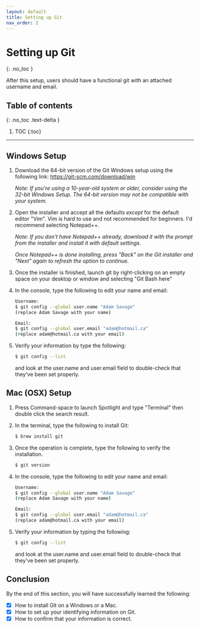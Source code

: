 ```yaml
---
layout: default
title: Setting up Git
nav_order: 2
---
```


# Setting up Git
{: .no_toc }

   After this setup, users should have a functional git with an attached username and email.

## Table of contents
{: .no_toc .text-delta }

1. TOC
{:toc}

---

## Windows Setup

1. Download the 64-bit version of the Git Windows setup using the following link:
   <https://git-scm.com/download/win>
   
   _Note: If you're using a 10-year-old system or older, consider    using the 32-bit Windows Setup. The 64-bit version may not be    compatible with your system._
   
2. Open the installer and accept all the defaults *except* for the default editor "Vim". Vim is hard to use and not recommended for beginners. I'd recommend selecting Notepad++.
   
   _Note: If you don't have Notepad++ already, download it with the     prompt from the installer and install it with default settings._
   
   _Once Notepad++ is done installing, press "Back" on the Git     installer and "Next" again to refresh the option to continue._
   
3. Once the installer is finished, launch git by right-clicking on an empty space on your desktop or window and selecting "Git Bash here"
   
4. In the console, type the following to edit your name and email:
   
   ```bash
   Username:
   $ git config --global user.name "Adam Savage"
   (replace Adam Savage with your name)
   
   Email:
   $ git config --global user.email "adam@hotmail.ca"
   (replace adam@hotmail.ca with your email)
   ```
   
5. Verify your information by type the following:
   
   ```bash
   $ git config --list
   ```
   
   and look at the user.name and user.email field to double-check that     they've been set properly.
   
## Mac (OSX) Setup

1. Press Command-space to launch Spotlight and type "Terminal" then double click the search result.
   
2. In the terminal, type the following to install Git:
   
   ```bash
   $ brew install git
   ```
   
3. Once the operation is complete, type the following to verify the installation.
   
   ```bash
   $ git version
   ```
   
4. In the console, type the following to edit your name and email:
   
   ```bash
   Username:
   $ git config --global user.name "Adam Savage"
   (replace Adam Savage with your name)
   
   Email:
   $ git config --global user.email "adam@hotmail.ca"
   (replace adam@hotmail.ca with your email)
   ```
   
5. Verify your information by typing the following:
   
   ```bash
   $ git config --list
   ```
   
   and look at the user.name and user.email field to double-check that     they've been set properly.


## Conclusion
By the end of this section, you will have successfully learned the following:

- [x] How to install Git on a Windows or a Mac.
- [x] How to set up your identifying information on Git.
- [x] How to confirm that your information is correct.
